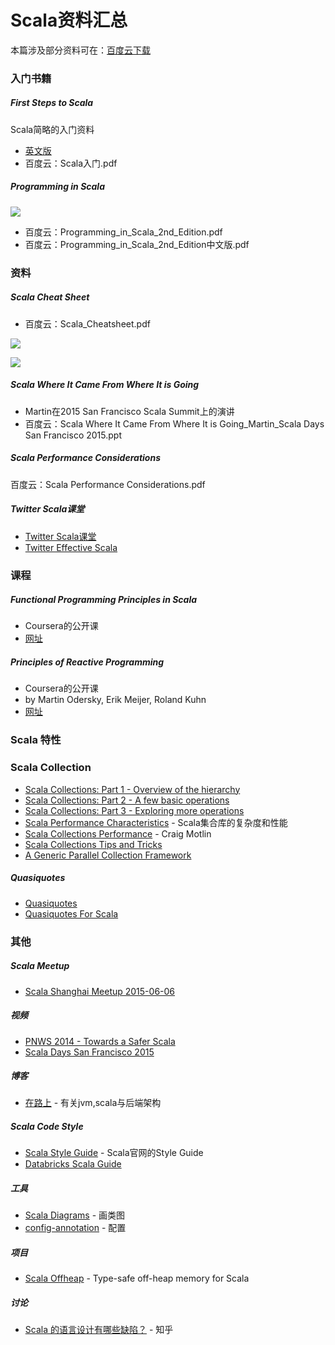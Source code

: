 # Scala资料汇总
本篇涉及部分资料可在：[百度云下载](http://pan.baidu.com/s/1ntswMqH#path=%252F%25E5%2585%25B1%25E4%25BA%25AB%25E8%25B5%2584%25E6%2596%2599%252FScala)

### 入门书籍
##### First Steps to Scala
Scala简略的入门资料
- [英文版](http://www.artima.com/scalazine/articles/steps.html)
- 百度云：Scala入门.pdf

##### Programming in Scala
![](http://img4.douban.com/lpic/s4683729.jpg)
- 百度云：Programming_in_Scala_2nd_Edition.pdf
- 百度云：Programming_in_Scala_2nd_Edition中文版.pdf

### 资料
##### Scala Cheat Sheet
- 百度云：Scala_Cheatsheet.pdf

![](http://nj02.poms.baidupcs.com/file/86094a7bdb4884be2da2d75c91f5ffe6?bkt=p2-nj02-876&fid=336761645-250528-1094819512553116&time=1438326059&sign=FDTAXGERLBH-DCb740ccc5511e5e8fedcff06b081203-v8VkIo86QD6IuyUQOe2Caq2STgk%3D&to=n2b&fm=Nan,B,T,t&sta_dx=0&sta_cs=0&sta_ft=jpg&sta_ct=0&fm2=Nanjing02,B,T,t&newver=1&newfm=1&secfm=1&flow_ver=3&pkey=140086094a7bdb4884be2da2d75c91f5ffe67dc27fe900000005cf3f&sl=79888463&expires=8h&rt=sh&r=245713938&mlogid=642957806&vuk=336761645&vbdid=3873030059&fin=Scala_Cheatsheet_%E9%A1%B5%E9%9D%A2_1.jpg&fn=Scala_Cheatsheet_%E9%A1%B5%E9%9D%A2_1.jpg&slt=pm&uta=0&rtype=1&iv=0&isw=0)

![](http://nj02.poms.baidupcs.com/file/fab88f6a4726abd470335dcefb63f688?bkt=p2-nj02-876&fid=336761645-250528-785894015602433&time=1438326028&sign=FDTAXGERLBH-DCb740ccc5511e5e8fedcff06b081203-wNZiGZ7SgM6Wj5zm4l6wlMhgn6w%3D&to=n2b&fm=Nan,B,T,ny&sta_dx=0&sta_cs=0&sta_ft=jpg&sta_ct=0&fm2=Nanjing02,B,T,ny&newver=1&newfm=1&secfm=1&flow_ver=3&pkey=1400fab88f6a4726abd470335dcefb63f688621f382d00000005dd78&sl=79888463&expires=8h&rt=sh&r=639031960&mlogid=1123181010&vuk=336761645&vbdid=3873030059&fin=Scala_Cheatsheet_%E9%A1%B5%E9%9D%A2_2.jpg&fn=Scala_Cheatsheet_%E9%A1%B5%E9%9D%A2_2.jpg&slt=pm&uta=0&rtype=1&iv=0&isw=0)

##### Scala Where It Came From Where It is Going
- Martin在2015 San Francisco Scala Summit上的演讲
- 百度云：Scala Where It Came From Where It is Going_Martin_Scala Days San Francisco 2015.ppt

##### Scala Performance Considerations
百度云：Scala Performance Considerations.pdf

##### Twitter Scala课堂
- [Twitter Scala课堂](http://twitter.github.io/scala_school/zh_cn/index.html)
- [Twitter Effective Scala](http://twitter.github.io/effectivescala/index-cn.html)


### 课程
##### Functional Programming Principles in Scala
- Coursera的公开课
- [网址](https://www.coursera.org/course/progfun)

##### Principles of Reactive Programming
- Coursera的公开课
- by Martin Odersky, Erik Meijer, Roland Kuhn
- [网址](https://class.coursera.org/reactive-002/auth)

### Scala 特性
### Scala Collection
- [Scala Collections: Part 1 - Overview of the hierarchy](http://www.deadcoderising.com/scala-collections-the-basics/)
- [Scala Collections: Part 2 - A few basic operations](http://www.deadcoderising.com/scala-collections-part-2-operations/)
- [Scala Collections: Part 3 - Exploring more operations](http://www.deadcoderising.com/scala-collections-part-3-exploring-more-operations/)
- [Scala Performance Characteristics](http://www.scala-lang.org/docu/files/collections-api/collections_40.html) - Scala集合库的复杂度和性能
- [Scala Collections Performance](http://downloads.typesafe.com/website/presentations/ScalaDaysSF2015/T1_Motlin_Scala_Collections_Performance.pdf?_ga=1.159893949.1442272491.1426723766) - Craig Motlin
- [Scala Collections Tips and Tricks](https://pavelfatin.com/scala-collections-tips-and-tricks/)
- [A Generic Parallel Collection Framework](http://infoscience.epfl.ch/record/150220/files/pc.pdf)

##### Quasiquotes
- [Quasiquotes](http://docs.scala-lang.org/overviews/quasiquotes/intro.html)
- [Quasiquotes For Scala](http://infoscience.epfl.ch/record/185242/files/QuasiquotesForScala.pdf)


### 其他
##### Scala Meetup
- [Scala Shanghai Meetup 2015-06-06](https://github.com/CSUG/csug/tree/master/shanghai-2015-06-06)

##### 视频
- [PNWS 2014 - Towards a Safer Scala](https://www.youtube.com/watch?v=HEeB_eH326c)
- [Scala Days San Francisco 2015](https://www.parleys.com/channel/scala-days-san-francisco-2015)

##### 博客
- [在路上](http://hongjiang.info/scala/) - 有关jvm,scala与后端架构

##### Scala Code Style
- [Scala Style Guide](http://docs.scala-lang.org/style/) - Scala官网的Style Guide
- [Databricks Scala Guide](https://github.com/databricks/scala-style-guide)

##### 工具
- [Scala Diagrams](https://github.com/mikeyhu/scaladiagrams) - 画类图
- [config-annotation](https://github.com/wacai/config-annotation) - 配置

##### 项目
- [Scala Offheap](https://github.com/densh/scala-offheap) - Type-safe off-heap memory for Scala

##### 讨论
- [Scala 的语言设计有哪些缺陷？](http://www.zhihu.com/question/28573046) - 知乎
